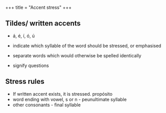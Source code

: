 +++
title = "Accent stress"
+++

## Tildes/ written accents
- á, é, í, ó, ú

- indicate which syllable of the word should be stressed, or emphasised
- separate words which would otherwise be spelled identically
- signify questions

## Stress rules
- If written accent exists, it is stressed. propósito
- word ending with vowel, s or n - peunultimate syllable
- other consonants - final syllable